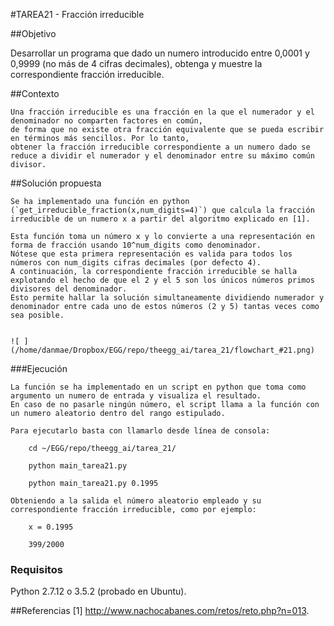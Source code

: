 #TAREA21 - Fracción irreducible

##Objetivo

Desarrollar un programa que dado un numero introducido entre 0,0001 y 0,9999 (no más de 4 cifras decimales), obtenga y muestre la correspondiente fracción irreducible.

##Contexto

    Una fracción irreducible es una fracción en la que el numerador y el denominador no comparten factores en común,
    de forma que no existe otra fracción equivalente que se pueda escribir en términos más sencillos. Por lo tanto,
    obtener la fracción irreducible correspondiente a un numero dado se reduce a dividir el numerador y el denominador entre su máximo común divisor.

##Solución propuesta

    Se ha implementado una función en python (`get_irreducible_fraction(x,num_digits=4)`) que calcula la fracción irreducible de un numero x a partir del algoritmo explicado en [1].
   
    Esta función toma un número x y lo convierte a una representación en forma de fracción usando 10^num_digits como denominador.
    Nótese que esta primera representación es valida para todos los números con num_digits cifras decimales (por defecto 4).
    A continuación, la correspondiente fracción irreducible se halla explotando el hecho de que el 2 y el 5 son los únicos números primos divisores del denominador.
    Esto permite hallar la solución simultaneamente dividiendo numerador y denominador entre cada uno de estos números (2 y 5) tantas veces como sea posible.
    
    
    ![ ](/home/danmae/Dropbox/EGG/repo/theegg_ai/tarea_21/flowchart_#21.png)

###Ejecución   

    La función se ha implementado en un script en python que toma como argumento un numero de entrada y visualiza el resultado. 
    En caso de no pasarle ningún número, el script llama a la función con un numero aleatorio dentro del rango estipulado. 
    
    Para ejecutarlo basta con llamarlo desde línea de consola:
       
```
    cd ~/EGG/repo/theegg_ai/tarea_21/
```

```
    python main_tarea21.py
```

```
    python main_tarea21.py 0.1995
```

    Obteniendo a la salida el número aleatorio empleado y su correspondiente fracción irreducible, como por ejemplo:

```
    x = 0.1995
```


```
    399/2000
```
### Requisitos
Python 2.7.12 o 3.5.2 (probado en Ubuntu).

##Referencias
[1] http://www.nachocabanes.com/retos/reto.php?n=013.
